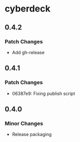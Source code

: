# cyberdeck

## 0.4.2

### Patch Changes

- Add gh-release

## 0.4.1

### Patch Changes

- 06387e9: Fixing publish script

## 0.4.0

### Minor Changes

- Release packaging
